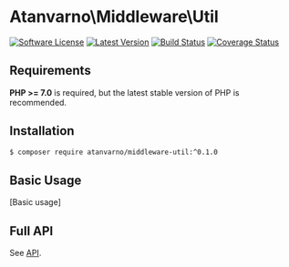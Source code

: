 # Atanvarno\Middleware\Util
[![Software License](https://img.shields.io/badge/license-MIT-brightgreen.svg?style=flat-square)](https://github.com/atanvarno69/middleware-util/blob/master/LICENSE)
[![Latest Version](https://img.shields.io/github/release/atanvarno69/middleware-util.svg?style=flat-square)](https://github.com/atanvarno69/middleware-util/releases)
[![Build Status](https://img.shields.io/travis/atanvarno69/middleware-util/master.svg?style=flat-square)](https://travis-ci.org/atanvarno69/middleware-util)
[![Coverage Status](https://img.shields.io/coveralls/atanvarno69/middleware-util/master.svg?style=flat-square)](https://coveralls.io/r/atanvarno69/middleware-util?branch=master)

## Requirements
**PHP >= 7.0** is required, but the latest stable version of PHP is recommended.

## Installation
```bash
$ composer require atanvarno/middleware-util:^0.1.0
```

## Basic Usage
[Basic usage]

## Full API
See [API](https://github.com/atanvarno69/middleware-util/blob/master/docs/API.md).
